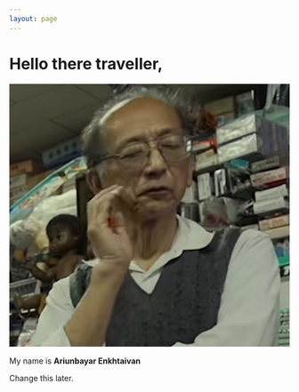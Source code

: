 ```yaml
---
layout: page
---
```


# Hello there traveller,

<img src="/gramps.png" class="floatpic">

My name is **Ariunbayar Enkhtaivan**

Change this later.

